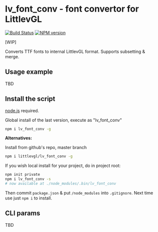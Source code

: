 lv_font_conv - font convertor for LittlevGL
===========================================

[![Build Status](https://img.shields.io/travis/littlevgl/lv_font_conv/master.svg?style=flat)](https://travis-ci.org/littlevgl/lv_font_conv)
[![NPM version](https://img.shields.io/npm/v/lv_font_conv.svg?style=flat)](https://www.npmjs.org/package/lv_font_conv)

[WIP]

Converts TTF fonts to internal LittlevGL format. Supports subsetting & merge.

## Usage example

TBD


## Install the script

[node.js](https://nodejs.org/en/download/) required.

Global install of the last version, execute as "lv_font_conv"

```sh
npm i lv_font_conv -g
```

**Alternatives:**

Install from github's repo, master branch

```sh
npm i littlevgl/lv_font_conv -g
```

If you wish local install for your project, do in project root:

```sh
npm init private
npm i lv_font_conv -s
# now available at ./node_modules/.bin/lv_font_conv
```

Then commit `package.json` & put `/node_modules` into `.gitignore`. Next time
use just `npm i` to install.


## CLI params

TBD
